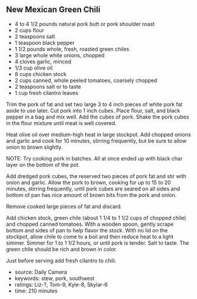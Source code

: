 New Mexican Green Chili
-----------------------

- 4 to 4 1/2 pounds natural pork butt or pork shoulder roast
- 2 cups flour
- 2 teaspoons salt
- 1 teaspoon black pepper
- 1 1/2 pounds whole, fresh, roasted green chiles
- 3 large whole white onions, chopped
- 4 cloves garlic, minced
- 1/3 cup olive oil
- 8 cups chicken stock
- 2 cups canned, whole peeled tomatoes, coarsely chopped
- 2 teaspoons salt or to taste
- 1 cup fresh cilantro leaves

Trim the pork of fat and set two large 3 to 4 inch pieces of white
pork fat aside to use later.  Cut pork into 1 inch cubes.  Place
flour, salt, and black pepper in a bag and mix well.  Add the cubes of
pork.  Shake the pork cubes in the flour mixture until meat is well
covered.

Heat olive oil over medium-high heat in large stockpot.  Add chopped
onions and garlic and cook for 10 minutes, stirring frequently, but be
sure to allow onion to brown slightly.

NOTE: Try cooking pork in batches.  All at once ended up with black
char layer on the bottom of the pot.

Add dredged pork cubes, the reserved two pieces of pork fat and stir
with onion and garlic.  Allow the pork to brown, cooking for up to 15
to 20 minutes, stirring frequently, until pork cubes are seared on all
sides and bottom of pan has nice amount of brown bits from the pork
and onion.

Remove cooked large pieces of fat and discard.

Add chicken stock, green chile (about 1 1/4 to 1 1/2 cups of chopped
chile) and chopped canned tomatoes.  With a wooden spoon, gently
scrape bottom and sides of pan to help flavor the stock.  With no lid
on the stockpot, allow chile to come to a boil and then reduce heat to
a light simmer.  Simmer for 1 to 1 1/2 hours, or until pork is
tender.  Salt to taste.  The green chile should be rich and brown in
color.

Just before serving add fresh cilantro to chili.

- source: Daily Camera
- keywords: stew, pork, southwest
- ratings: Liz-?, Tom-9, Kyle-8, Skylar-6
- time: 210 minutes
